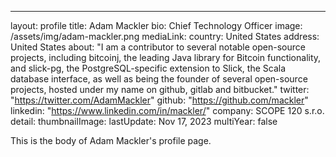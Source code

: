 ---
layout: profile
title: Adam Mackler
bio: Chief Technology Officer
image: /assets/img/adam-mackler.png
mediaLink: 
country:  United States
address:  United States
about: "I am a contributor to several notable open-source projects, including bitcoinj, the leading Java library for Bitcoin functionality, and slick-pg, the PostgreSQL-specific extension to Slick, the Scala database interface, as well as being the founder of several open-source projects, hosted under my name on github, gitlab and bitbucket."
twitter: "https://twitter.com/AdamMackler"
github: "https://github.com/mackler"
linkedin: "https://www.linkedin.com/in/mackler/"
company: SCOPE 120 s.r.o.
detail: 
thumbnailImage:
lastUpdate: Nov 17, 2023
multiYear: false

This is the body of Adam Mackler's profile page.
